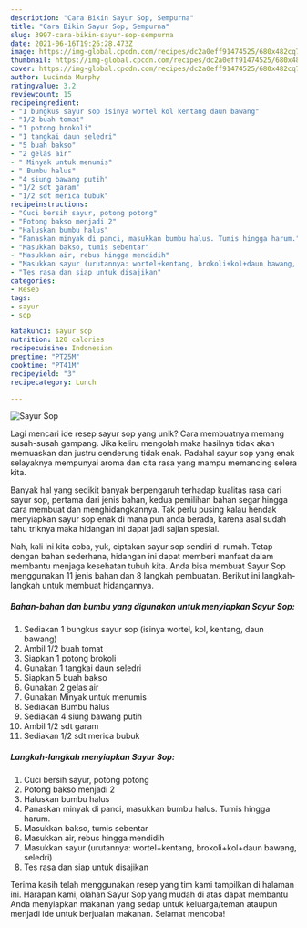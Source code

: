 ```yaml
---
description: "Cara Bikin Sayur Sop, Sempurna"
title: "Cara Bikin Sayur Sop, Sempurna"
slug: 3997-cara-bikin-sayur-sop-sempurna
date: 2021-06-16T19:26:28.473Z
image: https://img-global.cpcdn.com/recipes/dc2a0eff91474525/680x482cq70/sayur-sop-foto-resep-utama.jpg
thumbnail: https://img-global.cpcdn.com/recipes/dc2a0eff91474525/680x482cq70/sayur-sop-foto-resep-utama.jpg
cover: https://img-global.cpcdn.com/recipes/dc2a0eff91474525/680x482cq70/sayur-sop-foto-resep-utama.jpg
author: Lucinda Murphy
ratingvalue: 3.2
reviewcount: 15
recipeingredient:
- "1 bungkus sayur sop isinya wortel kol kentang daun bawang"
- "1/2 buah tomat"
- "1 potong brokoli"
- "1 tangkai daun seledri"
- "5 buah bakso"
- "2 gelas air"
- " Minyak untuk menumis"
- " Bumbu halus"
- "4 siung bawang putih"
- "1/2 sdt garam"
- "1/2 sdt merica bubuk"
recipeinstructions:
- "Cuci bersih sayur, potong potong"
- "Potong bakso menjadi 2"
- "Haluskan bumbu halus"
- "Panaskan minyak di panci, masukkan bumbu halus. Tumis hingga harum."
- "Masukkan bakso, tumis sebentar"
- "Masukkan air, rebus hingga mendidih"
- "Masukkan sayur (urutannya: wortel+kentang, brokoli+kol+daun bawang, seledri)"
- "Tes rasa dan siap untuk disajikan"
categories:
- Resep
tags:
- sayur
- sop

katakunci: sayur sop 
nutrition: 120 calories
recipecuisine: Indonesian
preptime: "PT25M"
cooktime: "PT41M"
recipeyield: "3"
recipecategory: Lunch

---
```



![Sayur Sop](https://img-global.cpcdn.com/recipes/dc2a0eff91474525/680x482cq70/sayur-sop-foto-resep-utama.jpg)

Lagi mencari ide resep sayur sop yang unik? Cara membuatnya memang susah-susah gampang. Jika keliru mengolah maka hasilnya tidak akan memuaskan dan justru cenderung tidak enak. Padahal sayur sop yang enak selayaknya mempunyai aroma dan cita rasa yang mampu memancing selera kita.



Banyak hal yang sedikit banyak berpengaruh terhadap kualitas rasa dari sayur sop, pertama dari jenis bahan, kedua pemilihan bahan segar hingga cara membuat dan menghidangkannya. Tak perlu pusing kalau hendak menyiapkan sayur sop enak di mana pun anda berada, karena asal sudah tahu triknya maka hidangan ini dapat jadi sajian spesial.


Nah, kali ini kita coba, yuk, ciptakan sayur sop sendiri di rumah. Tetap dengan bahan sederhana, hidangan ini dapat memberi manfaat dalam membantu menjaga kesehatan tubuh kita. Anda bisa membuat Sayur Sop menggunakan 11 jenis bahan dan 8 langkah pembuatan. Berikut ini langkah-langkah untuk membuat hidangannya.

<!--inarticleads1-->

##### Bahan-bahan dan bumbu yang digunakan untuk menyiapkan Sayur Sop:

1. Sediakan 1 bungkus sayur sop (isinya wortel, kol, kentang, daun bawang)
1. Ambil 1/2 buah tomat
1. Siapkan 1 potong brokoli
1. Gunakan 1 tangkai daun seledri
1. Siapkan 5 buah bakso
1. Gunakan 2 gelas air
1. Gunakan  Minyak untuk menumis
1. Sediakan  Bumbu halus
1. Sediakan 4 siung bawang putih
1. Ambil 1/2 sdt garam
1. Sediakan 1/2 sdt merica bubuk




<!--inarticleads2-->

##### Langkah-langkah menyiapkan Sayur Sop:

1. Cuci bersih sayur, potong potong
1. Potong bakso menjadi 2
1. Haluskan bumbu halus
1. Panaskan minyak di panci, masukkan bumbu halus. Tumis hingga harum.
1. Masukkan bakso, tumis sebentar
1. Masukkan air, rebus hingga mendidih
1. Masukkan sayur (urutannya: wortel+kentang, brokoli+kol+daun bawang, seledri)
1. Tes rasa dan siap untuk disajikan




Terima kasih telah menggunakan resep yang tim kami tampilkan di halaman ini. Harapan kami, olahan Sayur Sop yang mudah di atas dapat membantu Anda menyiapkan makanan yang sedap untuk keluarga/teman ataupun menjadi ide untuk berjualan makanan. Selamat mencoba!
